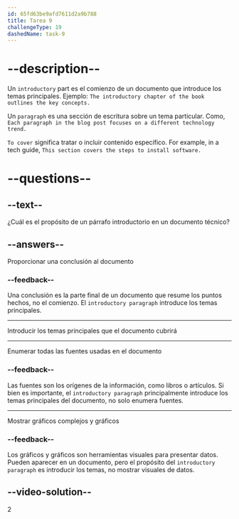 ```yaml
---
id: 65fd63be9afd7611d2a9b788
title: Tarea 9
challengeType: 19
dashedName: task-9
---
```


# --description--

Un `introductory` part es el comienzo de un documento que introduce los temas principales. Ejemplo: `The introductory chapter of the book outlines the key concepts.`

Un `paragraph` es una sección de escritura sobre un tema particular. Como, `Each paragraph in the blog post focuses on a different technology trend.`

`To cover` significa tratar o incluir contenido específico. For example, in a tech guide, `This section covers the steps to install software.`

# --questions--

## --text--

¿Cuál es el propósito de un párrafo introductorio en un documento técnico?

## --answers--

Proporcionar una conclusión al documento

### --feedback--

Una conclusión es la parte final de un documento que resume los puntos hechos, no el comienzo. El `introductory paragraph` introduce los temas principales.

---

Introducir los temas principales que el documento cubrirá

---

Enumerar todas las fuentes usadas en el documento

### --feedback--

Las fuentes son los orígenes de la información, como libros o artículos. Si bien es importante, el `introductory paragraph` principalmente introduce los temas principales del documento, no solo enumera fuentes.

---

Mostrar gráficos complejos y gráficos

### --feedback--

Los gráficos y gráficos son herramientas visuales para presentar datos. Pueden aparecer en un documento, pero el propósito del `introductory paragraph` es introducir los temas, no mostrar visuales de datos.

## --video-solution--

2
